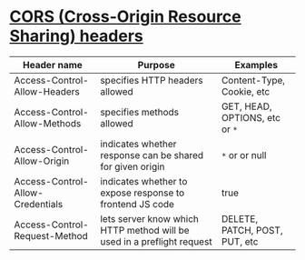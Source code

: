 # [CORS (Cross-Origin Resource Sharing) headers](https://developer.mozilla.org/en-US/docs/Glossary/CORS#cors_headers)

| Header name                      | Purpose                                                                | Examples                       |
| -------------------------------- | ---------------------------------------------------------------------- | ------------------------------ |
| Access-Control-Allow-Headers     | specifies HTTP headers allowed                                         | Content-Type, Cookie, etc      |
| Access-Control-Allow-Methods     | specifies methods allowed                                              | GET, HEAD, OPTIONS, etc or `*` |
| Access-Control-Allow-Origin      | indicates whether response can be shared for given origin              | `*` or <origin> or null        |
| Access-Control-Allow-Credentials | indicates whether to expose response to frontend JS code               | true                           |
| Access-Control-Request-Method    | lets server know which HTTP method will be used in a preflight request | DELETE, PATCH, POST, PUT, etc  |
